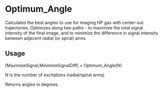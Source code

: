 # Optimum_Angle

Calculates the best angles to use for imaging HP gas with center-out trajectories. Optimizes along two paths - to maximize the total signal intensity of the final image, and to minimize the difference in signal intensity between adjecent radial (or spiral) arms.

## Usage

[MaximizeSignal,MinimizeSignalDiff] = Optimum_Angle(N) 

N is the number of excitations (radial/spiral arms)

Returns angles in degrees.